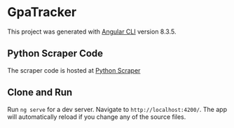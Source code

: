 # GpaTracker

This project was generated with [Angular CLI](https://github.com/angular/angular-cli) version 8.3.5.

## Python Scraper Code

The scraper code is hosted at [Python Scraper](https://github.com/somikdatta/GPA-Scraper)

## Clone and Run

Run `ng serve` for a dev server. Navigate to `http://localhost:4200/`. The app will automatically reload if you change any of the source files.

